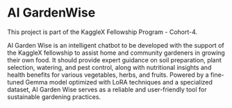 # AI GardenWise
This project is part of the KaggleX Fellowship Program - Cohort-4.

AI Garden Wise is an intelligent chatbot to be developed with the support of the KaggleX fellowship to assist home and community gardeners in growing their own food. It should provide expert guidance on soil preparation, plant selection, watering, and pest control, along with nutritional insights and health benefits for various vegetables, herbs, and fruits. Powered by a fine-tuned Gemma model optimized with LoRA techniques and a specialized dataset, AI Garden Wise serves as a reliable and user-friendly tool for sustainable gardening practices.



